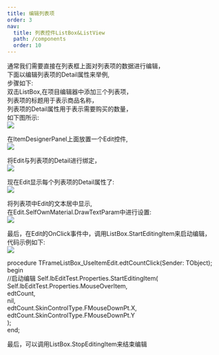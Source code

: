 ```yaml
---
title: 编辑列表项
order: 3
nav:
  title: 列表控件ListBox&ListView
  path: /components
  order: 10
---
```


通常我们需要直接在列表框上面对列表项的数据进行编辑，  
下面以编辑列表项的Detail属性来举例,  
步骤如下:  
双击ListBox,在项目编辑器中添加三个列表项，  
列表项的标题用于表示商品名称，  
列表项的Detail属性用于表示需要购买的数量，  
如下图所示:  
![](http://www.orangeui.cn/orangeuiblog/OrangeUI/10.5.OrangeUI%E6%8E%A7%E4%BB%B6%E4%BD%BF%E7%94%A8%E8%AF%B4%E6%98%8E(%E5%88%97%E8%A1%A8%E6%A1%86%E6%8E%A7%E4%BB%B6ListBox)(%E7%A4%BA%E4%BE%8B5%20%E4%BD%BF%E7%94%A8%E5%88%97%E8%A1%A8%E9%A1%B9%E8%AE%BE%E8%AE%A1%E9%9D%A2%E6%9D%BF%20%E7%BC%96%E8%BE%91%E5%88%97%E8%A1%A8%E9%A1%B9).files/image001.png)


在ItemDesignerPanel上面放置一个Edit控件,  
![](http://www.orangeui.cn/orangeuiblog/OrangeUI/10.5.OrangeUI%E6%8E%A7%E4%BB%B6%E4%BD%BF%E7%94%A8%E8%AF%B4%E6%98%8E(%E5%88%97%E8%A1%A8%E6%A1%86%E6%8E%A7%E4%BB%B6ListBox)(%E7%A4%BA%E4%BE%8B5%20%E4%BD%BF%E7%94%A8%E5%88%97%E8%A1%A8%E9%A1%B9%E8%AE%BE%E8%AE%A1%E9%9D%A2%E6%9D%BF%20%E7%BC%96%E8%BE%91%E5%88%97%E8%A1%A8%E9%A1%B9).files/image003.png)


将Edit与列表项的Detail进行绑定，  
![](http://www.orangeui.cn/orangeuiblog/OrangeUI/10.5.OrangeUI%E6%8E%A7%E4%BB%B6%E4%BD%BF%E7%94%A8%E8%AF%B4%E6%98%8E(%E5%88%97%E8%A1%A8%E6%A1%86%E6%8E%A7%E4%BB%B6ListBox)(%E7%A4%BA%E4%BE%8B5%20%E4%BD%BF%E7%94%A8%E5%88%97%E8%A1%A8%E9%A1%B9%E8%AE%BE%E8%AE%A1%E9%9D%A2%E6%9D%BF%20%E7%BC%96%E8%BE%91%E5%88%97%E8%A1%A8%E9%A1%B9).files/image005.png)


现在Edit显示每个列表项的Detail属性了:  
![](http://www.orangeui.cn/orangeuiblog/OrangeUI/10.5.OrangeUI%E6%8E%A7%E4%BB%B6%E4%BD%BF%E7%94%A8%E8%AF%B4%E6%98%8E(%E5%88%97%E8%A1%A8%E6%A1%86%E6%8E%A7%E4%BB%B6ListBox)(%E7%A4%BA%E4%BE%8B5%20%E4%BD%BF%E7%94%A8%E5%88%97%E8%A1%A8%E9%A1%B9%E8%AE%BE%E8%AE%A1%E9%9D%A2%E6%9D%BF%20%E7%BC%96%E8%BE%91%E5%88%97%E8%A1%A8%E9%A1%B9).files/image007.png)


将列表项中Edit的文本居中显示,  
在Edit.SelfOwnMaterial.DrawTextParam中进行设置:  
![](http://www.orangeui.cn/orangeuiblog/OrangeUI/10.5.OrangeUI%E6%8E%A7%E4%BB%B6%E4%BD%BF%E7%94%A8%E8%AF%B4%E6%98%8E(%E5%88%97%E8%A1%A8%E6%A1%86%E6%8E%A7%E4%BB%B6ListBox)(%E7%A4%BA%E4%BE%8B5%20%E4%BD%BF%E7%94%A8%E5%88%97%E8%A1%A8%E9%A1%B9%E8%AE%BE%E8%AE%A1%E9%9D%A2%E6%9D%BF%20%E7%BC%96%E8%BE%91%E5%88%97%E8%A1%A8%E9%A1%B9).files/image009.png)


最后，在Edit的OnClick事件中，调用ListBox.StartEditingItem来启动编辑，  
代码示例如下:  
![](http://www.orangeui.cn/orangeuiblog/OrangeUI/10.5.OrangeUI%E6%8E%A7%E4%BB%B6%E4%BD%BF%E7%94%A8%E8%AF%B4%E6%98%8E(%E5%88%97%E8%A1%A8%E6%A1%86%E6%8E%A7%E4%BB%B6ListBox)(%E7%A4%BA%E4%BE%8B5%20%E4%BD%BF%E7%94%A8%E5%88%97%E8%A1%A8%E9%A1%B9%E8%AE%BE%E8%AE%A1%E9%9D%A2%E6%9D%BF%20%E7%BC%96%E8%BE%91%E5%88%97%E8%A1%A8%E9%A1%B9).files/image011.png)


procedure TFrameListBox_UseItemEdit.edtCountClick(Sender: TObject);  
begin  
//启动编辑
Self.lbEditTest.Properties.StartEditingItem(  
Self.lbEditTest.Properties.MouseOverItem,  
edtCount,  
nil,  
edtCount.SkinControlType.FMouseDownPt.X,  
edtCount.SkinControlType.FMouseDownPt.Y  
);  
end;  
 
最后，可以调用ListBox.StopEditingItem来结束编辑  



